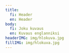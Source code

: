 ```yaml
---
title:
  fi: Header
  en: Header
body:
  fi: Joku kuvaus
  en: Kuvaus englanniksi
headerIMG: img/hlokuva.jpg
fillIMG: img/hlokuva.jpg
---
```

